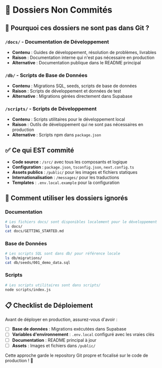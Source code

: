 # 📁 Dossiers Non Commités

## 🚫 Pourquoi ces dossiers ne sont pas dans Git ?

### `/docs/` - Documentation de Développement
- **Contenu** : Guides de développement, résolution de problèmes, livrables
- **Raison** : Documentation interne qui n'est pas nécessaire en production
- **Alternative** : Documentation publique dans le README principal

### `/db/` - Scripts de Base de Données  
- **Contenu** : Migrations SQL, seeds, scripts de base de données
- **Raison** : Scripts de développement et données de test
- **Alternative** : Migrations gérées directement dans Supabase

### `/scripts/` - Scripts de Développement
- **Contenu** : Scripts utilitaires pour le développement local
- **Raison** : Outils de développement qui ne sont pas nécessaires en production
- **Alternative** : Scripts npm dans `package.json`

## ✅ Ce qui EST commité

- **Code source** : `/src/` avec tous les composants et logique
- **Configuration** : `package.json`, `tsconfig.json`, `next.config.ts`
- **Assets publics** : `/public/` pour les images et fichiers statiques
- **Internationalisation** : `/messages/` pour les traductions
- **Templates** : `.env.local.example` pour la configuration

## 🔧 Comment utiliser les dossiers ignorés

### Documentation
```bash
# Les fichiers docs/ sont disponibles localement pour le développement
ls docs/
cat docs/GETTING_STARTED.md
```

### Base de Données
```bash
# Les scripts SQL sont dans db/ pour référence locale
ls db/migrations/
cat db/seeds/001_demo_data.sql
```

### Scripts
```bash
# Les scripts utilitaires sont dans scripts/
node scripts/index.js
```

## 📋 Checklist de Déploiement

Avant de déployer en production, assurez-vous d'avoir :

- [ ] **Base de données** : Migrations exécutées dans Supabase
- [ ] **Variables d'environnement** : `.env.local` configuré avec les vraies clés
- [ ] **Documentation** : README principal à jour
- [ ] **Assets** : Images et fichiers dans `/public/`

Cette approche garde le repository Git propre et focalisé sur le code de production ! 🎯
